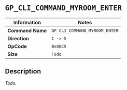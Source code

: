 # `GP_CLI_COMMAND_MYROOM_ENTER`

| Information               | Notes |
|---                        |---    |
| **Command Name**          | `GP_CLI_COMMAND_MYROOM_ENTER` |
| **Direction**             | `C -> S` |
| **OpCode**                | `0x00C9` |
| **Size**                  | `Todo` |

## Description

_Todo._